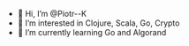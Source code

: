 - 👋 Hi, I’m @Piotr--K
- 👀 I’m interested in Clojure, Scala, Go, Crypto
- 🌱 I’m currently learning Go and Algorand


<!---
Piotr--K/Piotr--K is a ✨ special ✨ repository because its `README.md` (this file) appears on your GitHub profile.
You can click the Preview link to take a look at your changes.
--->
